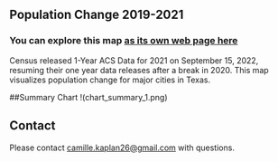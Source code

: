 ## Population Change 2019-2021

### You can explore this map [as its own web page here](https://cmlkap.github.io/population-change-texas-cities-2019-2021/)

Census released 1-Year ACS Data for 2021 on September 15, 2022, resuming their one year data releases after a break in 2020. This map visualizes population change for major cities in Texas. 

##Summary Chart
!(chart_summary_1.png)

## Contact
Please contact camille.kaplan26@gmail.com with questions. 
